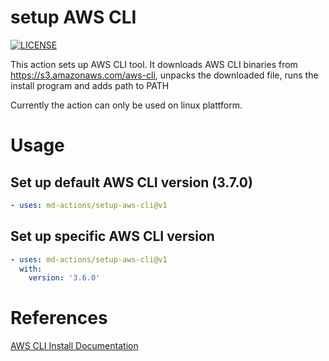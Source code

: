 # setup AWS CLI
[![LICENSE](https://img.shields.io/github/license/md-actions/setup-aws-cli)](https://github.com/md-actions/setup-aws-cli/blob/main/LICENSE)

This action sets up AWS CLI tool. It downloads AWS CLI binaries from https://s3.amazonaws.com/aws-cli, unpacks the downloaded file, runs the install program and adds path to PATH


Currently the action can only be used on linux plattform.
   
# Usage
## Set up default AWS CLI version (3.7.0)
```yaml
- uses: md-actions/setup-aws-cli@v1
```
## Set up specific AWS CLI version
```yaml
- uses: md-actions/setup-aws-cli@v1
  with:
    version: '3.6.0'
```

# References
[AWS CLI Install Documentation](https://docs.aws.amazon.com/cli/latest/userguide/getting-started-install.html)
